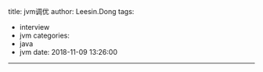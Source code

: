 title: jvm调优
author: Leesin.Dong
tags:
  - interview
  - jvm
categories:
  - java
  - jvm
date: 2018-11-09 13:26:00
---
